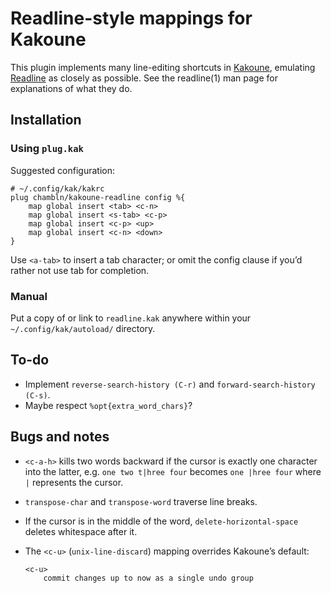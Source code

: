 # Readline-style mappings for Kakoune

This plugin implements many line-editing shortcuts in
[Kakoune](https://kakoune.org), emulating
[Readline](http://www.gnu.org/software/readline/) as
closely as possible. See the readline(1) man page for explanations of
what they do.

## Installation

### Using `plug.kak`

Suggested configuration:

``` kak
# ~/.config/kak/kakrc
plug chambln/kakoune-readline config %{
    map global insert <tab> <c-n>
    map global insert <s-tab> <c-p>
    map global insert <c-p> <up>
    map global insert <c-n> <down>
}
```

Use `<a-tab>` to insert a tab character; or omit the config clause if
you’d rather not use tab for completion.

### Manual

Put a copy of or link to `readline.kak` anywhere within your
`~/.config/kak/autoload/` directory.

## To-do

  - Implement `reverse-search-history (C-r)` and `forward-search-history
    (C-s)`.
  - Maybe respect `%opt{extra_word_chars}`?

## Bugs and notes

  - `<c-a-h>` kills two words backward if the cursor is exactly one
    character into the latter, e.g. `one two t|hree four` becomes `one
    |hree four` where `|` represents the cursor.

  - `transpose-char` and `transpose-word` traverse line breaks.

  - If the cursor is in the middle of the word,
    `delete-horizontal-space` deletes whitespace after it.

  - The `<c-u>` (`unix-line-discard`) mapping overrides Kakoune’s
    default:
    
        <c-u>
            commit changes up to now as a single undo group
